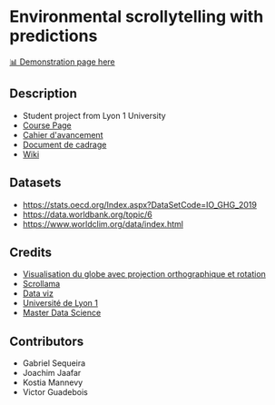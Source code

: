 # Environmental scrollytelling with predictions

[📊 Demonstration page here](https://komann12.github.io/Scrollytelling_indicateurs_environnement/index.html)

## Description

- Student project from Lyon 1 University
- [Course Page](https://lyondataviz.github.io/teaching/lyon1-m2/2020)
- [Cahier d'avancement](https://github.com/komann12/Scrollytelling_indicateurs_environnement/wiki/Cahier-d'avancement)
- [Document de cadrage](https://github.com/komann12/Scrollytelling_indicateurs_environnement/wiki/Document-de-cadrage)
- [Wiki](https://github.com/komann12/Scrollytelling_indicateurs_environnement/wiki)

## Datasets

- https://stats.oecd.org/Index.aspx?DataSetCode=IO_GHG_2019
- https://data.worldbank.org/topic/6
- https://www.worldclim.org/data/index.html

## Credits

- [Visualisation du globe avec projection orthographique et rotation](https://www.datavis.fr/index.php?page=map-world-temperature)
- [Scrollama](https://github.com/russellgoldenberg/scrollama)
- [Data viz](https://lyondataviz.github.io/teaching/lyon1-m2/2020/projets.html)
- [Université de Lyon 1](https://www.univ-lyon1.fr/)
- [Master Data Science](http://master-info.univ-lyon1.fr/DS/)

## Contributors

- Gabriel Sequeira
- Joachim Jaafar
- Kostia Mannevy
- Victor Guadebois
